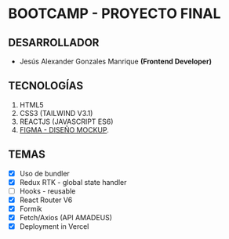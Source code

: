 # BOOTCAMP - PROYECTO FINAL

## DESARROLLADOR

- Jesús Alexander Gonzales Manrique **(Frontend Developer)**

## TECNOLOGÍAS

1. HTML5
2. CSS3 (TAILWIND V3.1)
3. REACTJS (JAVASCRIPT ES6)
4. [FIGMA - DISEÑO MOCKUP](https://www.figma.com/proto/Uhrn8A1aEJ6cMTy1l9mPfc/Bootcamp-ReactJS---Amadeus?node-id=42%3A600&scaling=min-zoom&page-id=0%3A1&starting-point-node-id=42%3A600).

## TEMAS

- [x] Uso de bundler
- [x] Redux RTK - global state handler
- [ ] Hooks - reusable
- [x] React Router V6
- [x] Formik
- [x] Fetch/Axios (API AMADEUS)
- [x] Deployment in Vercel
